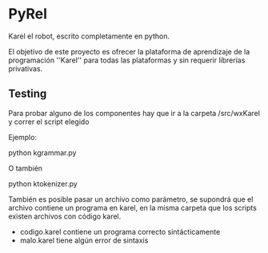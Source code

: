 PyRel
=====

Karel el robot, escrito completamente en python.

El objetivo de este proyecto es ofrecer la plataforma de aprendizaje de la programación ''Karel'' para todas las plataformas y sin requerir librerías privativas.

Testing
-------

Para probar alguno de los componentes hay que ir a la carpeta /src/wxKarel y correr el script elegido

Ejemplo:

 python kgrammar.py

O también

 python ktokenizer.py

También es posible pasar un archivo como parámetro, se supondrá que el archivo contiene un programa en karel, en la misma carpeta que los scripts existen archivos con código karel.

* codigo.karel contiene un programa correcto sintácticamente
* malo.karel tiene algún error de sintaxis
